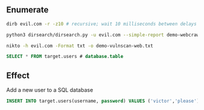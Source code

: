 ## Enumerate
```bash
dirb evil.com -r -z10 # recursive; wait 10 milliseconds between delays

python3 dirsearch/dirsearch.py -u evil.com --simple-report demo-webcrawl.txt

nikto -h evil.com -Format txt -o demo-vulnscan-web.txt
```
```sql
SELECT * FROM target.users # database.table
```

## Effect
Add a new user to a SQL database
```sql
INSERT INTO target.users(username, password) VALUES ('victor','please');
```
